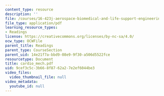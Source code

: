 ```yaml
---
content_type: resource
description: ''
file: /courses/16-423j-aerospace-biomedical-and-life-support-engineering-spring-2006/9cef3c5c3b668f8762a27e2ef6044be3_cardio_mech.pdf
file_type: application/pdf
learning_resource_types:
- Readings
license: https://creativecommons.org/licenses/by-nc-sa/4.0/
ocw_type: OCWFile
parent_title: Readings
parent_type: CourseSection
parent_uid: 14e21f7a-bbd9-08e9-9f30-a506d5522fce
resourcetype: Document
title: cardio_mech.pdf
uid: 9cef3c5c-3b66-8f87-62a2-7e2ef6044be3
video_files:
  video_thumbnail_file: null
video_metadata:
  youtube_id: null
---
```

